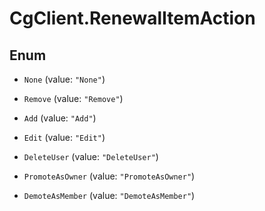 # CgClient.RenewalItemAction

## Enum


* `None` (value: `"None"`)

* `Remove` (value: `"Remove"`)

* `Add` (value: `"Add"`)

* `Edit` (value: `"Edit"`)

* `DeleteUser` (value: `"DeleteUser"`)

* `PromoteAsOwner` (value: `"PromoteAsOwner"`)

* `DemoteAsMember` (value: `"DemoteAsMember"`)


